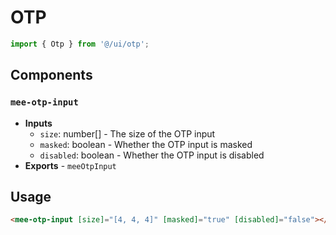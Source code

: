 # OTP

```typescript
import { Otp } from '@/ui/otp';
```

## Components

### `mee-otp-input`

- **Inputs**
  - `size`: number[] - The size of the OTP input
  - `masked`: boolean - Whether the OTP input is masked
  - `disabled`: boolean - Whether the OTP input is disabled
- **Exports** - `meeOtpInput`

## Usage

```html
<mee-otp-input [size]="[4, 4, 4]" [masked]="true" [disabled]="false"></mee-otp-input>
```
